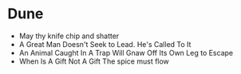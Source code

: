 # Dune

- May thy knife chip and shatter
- A Great Man Doesn't Seek to Lead. He's Called To It
- An Animal Caught In A Trap Will Gnaw Off Its Own Leg to Escape
- When Is A Gift Not A Gift
The spice must flow
